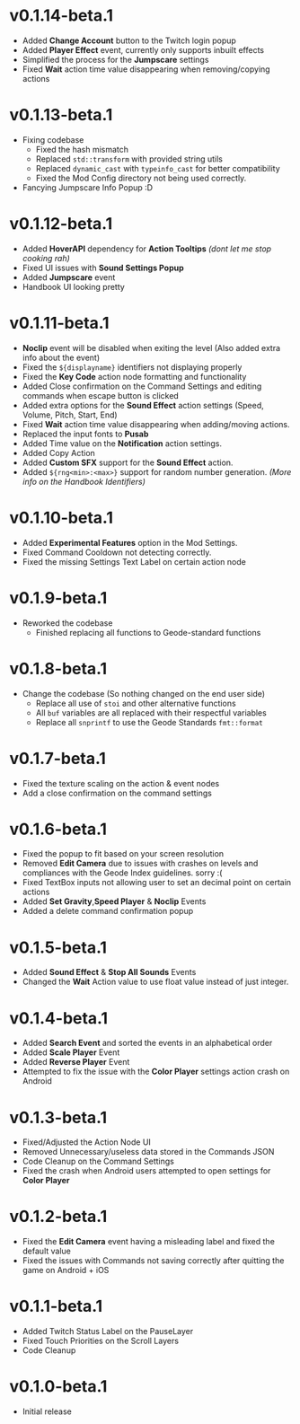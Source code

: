 # v0.1.14-beta.1
- Added **Change Account** button to the Twitch login popup
- Added **Player Effect** event, currently only supports inbuilt effects
- Simplified the process for the **Jumpscare** settings
- Fixed **Wait** action time value disappearing when removing/copying actions

# v0.1.13-beta.1
- Fixing codebase
  - Fixed the hash mismatch
  - Replaced `std::transform` with provided string utils
  - Replaced `dynamic_cast` with `typeinfo_cast` for better compatibility
  - Fixed the Mod Config directory not being used correctly.
- Fancying Jumpscare Info Popup :D

# v0.1.12-beta.1
- Added **HoverAPI** dependency for **Action Tooltips** *(dont let me stop cooking rah)*
- Fixed UI issues with **Sound Settings Popup**
- Added **Jumpscare** event
- Handbook UI looking pretty

# v0.1.11-beta.1
- **Noclip** event will be disabled when exiting the level (Also added extra info about the event)
- Fixed the `${displayname}` identifiers not displaying properly
- Fixed the **Key Code** action node formatting and functionality
- Added Close confirmation on the Command Settings and editing commands when escape button is clicked
- Added extra options for the **Sound Effect** action settings (Speed, Volume, Pitch, Start, End)
- Fixed **Wait** action time value disappearing when adding/moving actions.
- Replaced the input fonts to **Pusab**
- Added Time value on the **Notification** action settings.
- Added Copy Action
- Added **Custom SFX** support for the **Sound Effect** action.
- Added `${rng<min>:<max>}` support for random number generation. *(More info on the Handbook Identifiers)*

# v0.1.10-beta.1
- Added **Experimental Features** option in the Mod Settings.
- Fixed Command Cooldown not detecting correctly.
- Fixed the missing Settings Text Label on certain action node

# v0.1.9-beta.1
- Reworked the codebase
  - Finished replacing all functions to Geode-standard functions

# v0.1.8-beta.1
- Change the codebase (So nothing changed on the end user side)
  - Replace all use of `stoi` and other alternative functions
  - All `buf` variables are all replaced with their respectful variables
  - Replace all `snprintf` to use the Geode Standards `fmt::format`

# v0.1.7-beta.1
- Fixed the texture scaling on the action & event nodes
- Add a close confirmation on the command settings

# v0.1.6-beta.1
- Fixed the popup to fit based on your screen resolution
- Removed **Edit Camera** due to issues with crashes on levels and compliances with the Geode Index guidelines. sorry :(
- Fixed TextBox inputs not allowing user to set an decimal point on certain actions
- Added **Set Gravity**,**Speed Player** & **Noclip** Events
- Added a delete command confirmation popup

# v0.1.5-beta.1
- Added **Sound Effect** & **Stop All Sounds** Events
- Changed the **Wait** Action value to use float value instead of just integer.

# v0.1.4-beta.1
- Added **Search Event** and sorted the events in an alphabetical order
- Added **Scale Player** Event
- Added **Reverse Player** Event
- Attempted to fix the issue with the **Color Player** settings action crash on Android

# v0.1.3-beta.1
- Fixed/Adjusted the Action Node UI
- Removed Unnecessary/useless data stored in the Commands JSON
- Code Cleanup on the Command Settings
- Fixed the crash when Android users attempted to open settings for **Color Player** 

# v0.1.2-beta.1
- Fixed the **Edit Camera** event having a misleading label and fixed the default value
- Fixed the issues with Commands not saving correctly after quitting the game on Android + iOS

# v0.1.1-beta.1
- Added Twitch Status Label on the PauseLayer
- Fixed Touch Priorities on the Scroll Layers
- Code Cleanup

# v0.1.0-beta.1
- Initial release